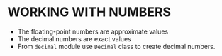 # WORKING WITH NUMBERS

- The floating-point numbers are approximate values
- The decimal numbers are exact values
- From `decimal` module use `Decimal` class to create decimal numbers.
